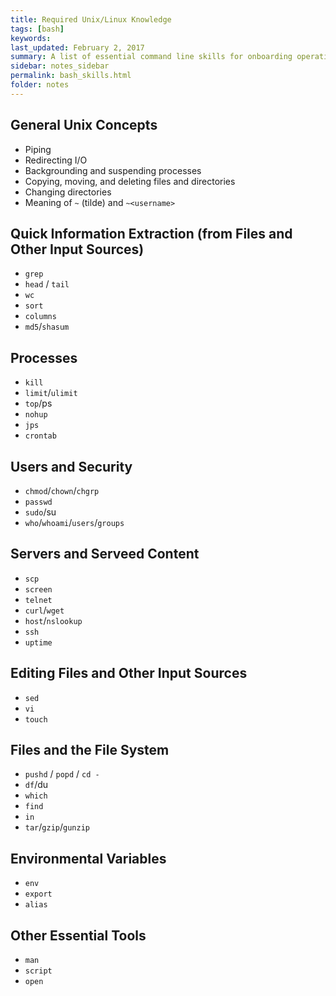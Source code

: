 ```yaml
---
title: Required Unix/Linux Knowledge 
tags: [bash]
keywords:  
last_updated: February 2, 2017
summary: A list of essential command line skills for onboarding operations team members.
sidebar: notes_sidebar
permalink: bash_skills.html
folder: notes 
---
```


## General Unix Concepts

* Piping
* Redirecting I/O
* Backgrounding and suspending processes
* Copying, moving, and deleting files and directories
* Changing directories
* Meaning of `~` (tilde) and `~<username>`

## Quick Information Extraction (from Files and Other Input Sources)

* `grep`
* `head` / `tail`
* `wc`
* `sort`
* `columns`
* `md5`/`shasum`

## Processes

* `kill`
* `limit`/`ulimit`
* `top`/ps
* `nohup`
* `jps`
* `crontab`

## Users and Security

* `chmod`/`chown`/`chgrp`
* `passwd`
* `sudo`/su
* `who`/`whoami`/`users`/`groups`

##  Servers and Serveed Content

* `scp`
* `screen`
* `telnet`
* `curl`/`wget`
* `host`/`nslookup`
* `ssh`
* `uptime`

##  Editing Files and Other Input Sources

* `sed`
* `vi`
* `touch`

## Files and the File System

* `pushd` / `popd` / `cd -`
* `df`/du
* `which`
* `find`
* `in`
* `tar`/`gzip`/`gunzip`

## Environmental Variables

* `env`
* `export`
* `alias`

## Other Essential Tools

* `man`
* `script`
* `open`
